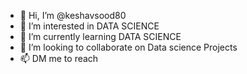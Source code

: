 - 👋 Hi, I’m @keshavsood80
- 👀 I’m interested in DATA SCIENCE
- 🌱 I’m currently learning DATA SCIENCE
- 💞️ I’m looking to collaborate on Data science Projects
- 📫 DM me to reach 

<!---
keshavsood80/keshavsood80 is a ✨ special ✨ repository because its `README.md` (this file) appears on your GitHub profile.
You can click the Preview link to take a look at your changes.
--->
